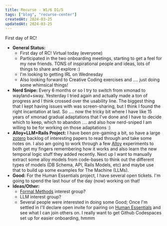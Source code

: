 ```yaml
---
title: Recurse - W1/6 D1/5
tags: ["blog", "recurse-center"]
createdAt: 2024-03-25
updatedAt: 2024-03-25
---
```


First day of RC!

* **General Status:**
  * First day of RC! Virtual today (everyone)
  * Participated in the two onboarding meetings, starting to get a feel for my new friends. TONS of inspirational people and ideas, lots of things to share and explore :)
  * I'm looking to getting IRL on Wednesday
  * Also looking forward to Creative Coding exercises and .... just doing some whimsical things!
* **Nerd Snipe:** Every 6 months or so I try to switch from xmonad to wayland+sway. Yesterday I tried again and actually made a ton of progress and I think crossed over the usability line. The biggest thing that I kept having issues with was screen-sharing, but I think I found the right incantation at last. So .... now the tricky bit where I have like 15 years of xmonad gradual adaptations that I've done and I have to decide which to keep, which to abandon .... and also how nerd-sniped I am willing to be for working on those adaptations :)
* **Alloy+LLM+Rails Project:** I have been pre-gaming a bit, so have a large [zotero](https://www.zotero.org/) backlog of interesting papers to read through and take some notes on. I also am going to work through a few [Alloy](https://haslab.github.io/formal-software-design/index.html) experiments to both get my fingers remembering how it works and also learn the new temporal logic stuff they added recently. Next up I want to manually extract some alloy models from code-bases to think out the different types of models (DB Schema, API, Rails Models, etc) and maybe use that to build up some examples for The Machine (LLMs).
* **Good:** For the Human Essentials project, I have several open tickets. I'm going to spend the last hour of the day (now) working on that!
* **Ideas/Other:**
  * [Formal Methods](https://en.wikipedia.org/wiki/Formal_methods) interest group?
  * LLM interest group?
  * Several people were interested in doing some Good; Once I'm settled in I'll declare open invite for pairing on [Human Essentials](https://github.com/rubyforgood/human-essentials) and see what I can join others on. I really want to get Github Codespaces set up for easier onboarding, hmmm
